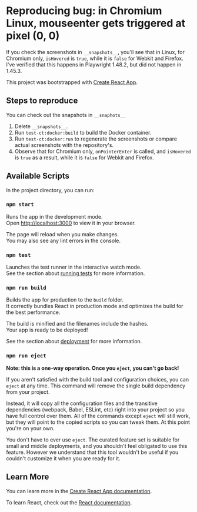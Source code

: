 # Reproducing bug: in Chromium Linux, mouseenter gets triggered at pixel (0, 0)

If you check the screenshots in `__snapshots__`, you'll see that in Linux, for Chromium only, `isHovered` is `true`, while it is `false` for Webkit and Firefox. I've verified that this happens in Playwright 1.48.2, but did not happen in 1.45.3.

This project was bootstrapped with [Create React App](https://github.com/facebook/create-react-app).

## Steps to reproduce

You can check out the snapshots in `__snaphots__`

1. Delete `__snapshots__`.
1. Run `test-ct:docker:build` to build the Docker container.
1. Run `test-ct:docker:run` to regenerate the screenshots or compare actual screenshots with the repository's.
1. Observe that for Chromium only, `onPointerEnter` is called, and `isHovered` is `true` as a result, while it is `false` for Webkit and Firefox.

## Available Scripts

In the project directory, you can run:

### `npm start`

Runs the app in the development mode.\
Open [http://localhost:3000](http://localhost:3000) to view it in your browser.

The page will reload when you make changes.\
You may also see any lint errors in the console.

### `npm test`

Launches the test runner in the interactive watch mode.\
See the section about [running tests](https://facebook.github.io/create-react-app/docs/running-tests) for more information.

### `npm run build`

Builds the app for production to the `build` folder.\
It correctly bundles React in production mode and optimizes the build for the best performance.

The build is minified and the filenames include the hashes.\
Your app is ready to be deployed!

See the section about [deployment](https://facebook.github.io/create-react-app/docs/deployment) for more information.

### `npm run eject`

**Note: this is a one-way operation. Once you `eject`, you can't go back!**

If you aren't satisfied with the build tool and configuration choices, you can `eject` at any time. This command will remove the single build dependency from your project.

Instead, it will copy all the configuration files and the transitive dependencies (webpack, Babel, ESLint, etc) right into your project so you have full control over them. All of the commands except `eject` will still work, but they will point to the copied scripts so you can tweak them. At this point you're on your own.

You don't have to ever use `eject`. The curated feature set is suitable for small and middle deployments, and you shouldn't feel obligated to use this feature. However we understand that this tool wouldn't be useful if you couldn't customize it when you are ready for it.

## Learn More

You can learn more in the [Create React App documentation](https://facebook.github.io/create-react-app/docs/getting-started).

To learn React, check out the [React documentation](https://reactjs.org/).
